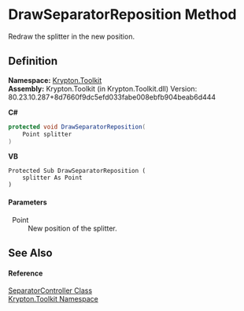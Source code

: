 # DrawSeparatorReposition Method


Redraw the splitter in the new position.



## Definition
**Namespace:** <a href="79d2eac2-21f4-54ff-7552-b20c33c30600.md">Krypton.Toolkit</a>  
**Assembly:** Krypton.Toolkit (in Krypton.Toolkit.dll) Version: 80.23.10.287+8d7660f9dc5efd033fabe008ebfb904beab6d444

**C#**
``` C#
protected void DrawSeparatorReposition(
	Point splitter
)
```
**VB**
``` VB
Protected Sub DrawSeparatorReposition ( 
	splitter As Point
)
```



#### Parameters
<dl><dt>  Point</dt><dd>New position of the splitter.</dd></dl>

## See Also


#### Reference
<a href="dc03d539-ef25-dbf0-7831-742483d200d7.md">SeparatorController Class</a>  
<a href="79d2eac2-21f4-54ff-7552-b20c33c30600.md">Krypton.Toolkit Namespace</a>  
